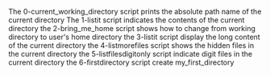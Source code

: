 The 0-current_working_directory script prints the absolute path name of the current directory
The 1-listit script indicates the contents of the current directory
the 2-bring_me_home script shows how to change from working directory to user's home directory
the 3-listit script display the long content of the current directory
the 4-listmorefiles script shows the hidden files in the current directory
the 5-listfilesdigitonly script indicate digit files in the current directory
the 6-firstdirectory script create my_first_directory
